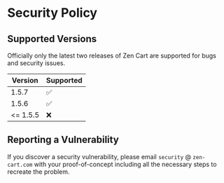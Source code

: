 # Security Policy

## Supported Versions

Officially only the latest two releases of Zen Cart are supported for bugs and security issues.

| Version | Supported          |
| ------- | ------------------ |
| 1.5.7   | :white_check_mark: |
| 1.5.6   | :white_check_mark: |
| <= 1.5.5   | :x:                |

## Reporting a Vulnerability

If you discover a security vulnerability, please email `security` @ `zen-cart.com` with your proof-of-concept including all the necessary steps to recreate the problem.
